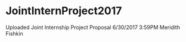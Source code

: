 # JointInternProject2017
Uploaded Joint Internship Project Proposal 6/30/2017 3:59PM Meridith Fishkin
